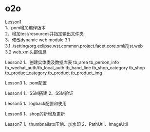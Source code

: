 # o2o  
Lesson1  
1、pom增加编译版本  
2、增加test/resources并指定输出文件夹  
3、修改dynamic web module 3.1  
    3.1 ./setting/org.eclipse.wst.common.project.facet.core.xml的jst.web  
    3.2 web.xml头部信息  
    
Lesson2
1、创建实体类及数据库表
  tb_area
  tb_person_info
  tb_wechat_auth/tb_local_auth
  tb_hand_line
  tb_shop_category
  tb_shop
  tb_product_category
  tb_product
  tb_product_img
  
Lesson3
1、pom配置

Lesson4
1、SSM搭建
2、SSM验证

Lesson5
1、logback配置和使用

Lesson6
1、shop的新增及更新

Lesson7
1、thumbnailato压缩、加水印
2、PathUtil、ImageUtil